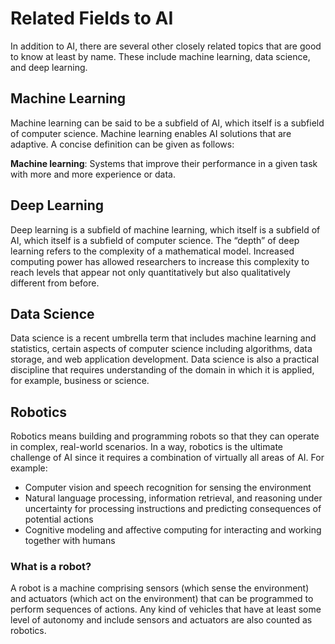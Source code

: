 
# Related Fields to AI

In addition to AI, there are several other closely related topics that are good to know at least by name. These include machine learning, data science, and deep learning.

## Machine Learning
Machine learning can be said to be a subfield of AI, which itself is a subfield of computer science. Machine learning enables AI solutions that are adaptive. A concise definition can be given as follows:

**Machine learning**: Systems that improve their performance in a given task with more and more experience or data.

## Deep Learning
Deep learning is a subfield of machine learning, which itself is a subfield of AI, which itself is a subfield of computer science. The “depth” of deep learning refers to the complexity of a mathematical model. Increased computing power has allowed researchers to increase this complexity to reach levels that appear not only quantitatively but also qualitatively different from before.

## Data Science
Data science is a recent umbrella term that includes machine learning and statistics, certain aspects of computer science including algorithms, data storage, and web application development. Data science is also a practical discipline that requires understanding of the domain in which it is applied, for example, business or science.

## Robotics
Robotics means building and programming robots so that they can operate in complex, real-world scenarios. In a way, robotics is the ultimate challenge of AI since it requires a combination of virtually all areas of AI. For example:
- Computer vision and speech recognition for sensing the environment
- Natural language processing, information retrieval, and reasoning under uncertainty for processing instructions and predicting consequences of potential actions
- Cognitive modeling and affective computing for interacting and working together with humans

### What is a robot?
A robot is a machine comprising sensors (which sense the environment) and actuators (which act on the environment) that can be programmed to perform sequences of actions. Any kind of vehicles that have at least some level of autonomy and include sensors and actuators are also counted as robotics.

